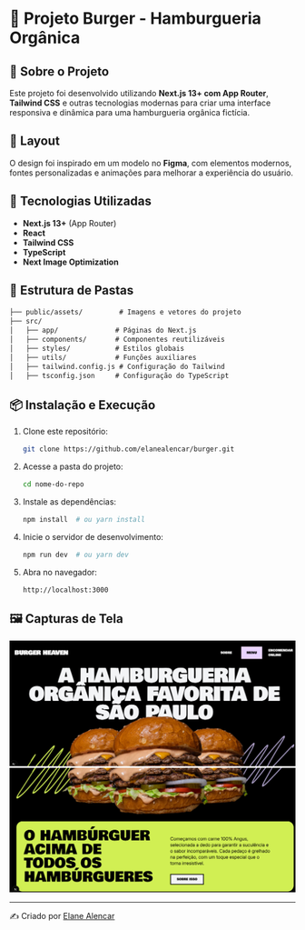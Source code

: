 # 🍔 Projeto Burger - Hamburgueria Orgânica

## 📌 Sobre o Projeto
Este projeto foi desenvolvido utilizando **Next.js 13+ com App Router**, **Tailwind CSS** e outras tecnologias modernas para criar uma interface responsiva e dinâmica para uma hamburgueria orgânica fictícia.

## 🎨 Layout
O design foi inspirado em um modelo no **Figma**, com elementos modernos, fontes personalizadas e animações para melhorar a experiência do usuário.

## 🚀 Tecnologias Utilizadas
- **Next.js 13+** (App Router)
- **React**
- **Tailwind CSS**
- **TypeScript**
- **Next Image Optimization**

## 📂 Estrutura de Pastas
```
├── public/assets/         # Imagens e vetores do projeto
├── src/
│   ├── app/              # Páginas do Next.js
│   ├── components/       # Componentes reutilizáveis
│   ├── styles/           # Estilos globais
│   ├── utils/            # Funções auxiliares
│   ├── tailwind.config.js # Configuração do Tailwind
│   ├── tsconfig.json     # Configuração do TypeScript
```

## 📦 Instalação e Execução
1. Clone este repositório:
   ```sh
   git clone https://github.com/elanealencar/burger.git
   ```
2. Acesse a pasta do projeto:
   ```sh
   cd nome-do-repo
   ```
3. Instale as dependências:
   ```sh
   npm install  # ou yarn install
   ```
4. Inicie o servidor de desenvolvimento:
   ```sh
   npm run dev  # ou yarn dev
   ```
5. Abra no navegador:
   ```
   http://localhost:3000
   ```

## 🖼️ Capturas de Tela
![Print](public/assets/burger%20print.png)
![Print2](public/assets/burger%20print%202.png)

---
✍️ Criado por [Elane Alencar](https://github.com/elanealencar)

